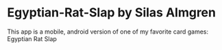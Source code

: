# Egyptian-Rat-Slap by Silas Almgren
This app is a mobile, android version of one of my favorite card games: Egyptian Rat Slap
